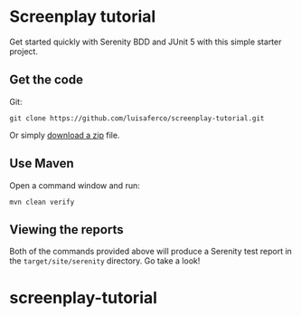 # Screenplay tutorial

Get started quickly with Serenity BDD and JUnit 5 with this simple starter project. 

## Get the code

Git:

    git clone https://github.com/luisaferco/screenplay-tutorial.git

Or simply [download a zip](https://github.com/luisaferco/screenplay-tutorial/archive/master.zip) file.

## Use Maven

Open a command window and run:

    mvn clean verify

## Viewing the reports

Both of the commands provided above will produce a Serenity test report in the `target/site/serenity` directory. Go take a look!



# screenplay-tutorial
